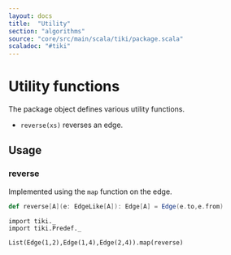 ```yaml
---
layout: docs 
title:  "Utility"
section: "algorithms"
source: "core/src/main/scala/tiki/package.scala"
scaladoc: "#tiki"
---
```

# Utility functions

The package object defines various utility functions.

- `reverse(xs)` reverses an edge.

## Usage


### reverse

Implemented using the `map` function on the edge.

```scala
def reverse[A](e: EdgeLike[A]): Edge[A] = Edge(e.to,e.from)
```

```tut
import tiki._
import tiki.Predef._

List(Edge(1,2),Edge(1,4),Edge(2,4)).map(reverse)
```